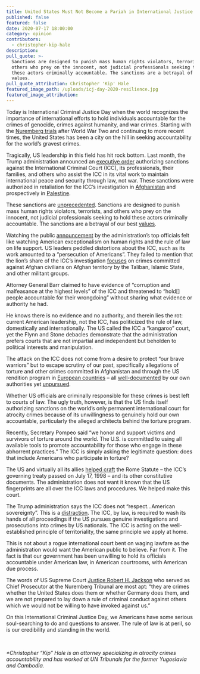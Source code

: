 ```yaml
---
title: United States Must Not Become a Pariah in International Justice
published: false
featured: false
date: 2020-07-17 18:00:00
category: opinion
contributors:
  - christopher-kip-hale
description:
pull_quote: >-
  Sanctions are designed to punish mass human rights violators, terrorists, and
  others who prey on the innocent, not judicial professionals seeking to hold
  these actors criminally accountable. The sanctions are a betrayal of our best
  values.
pull_quote_attribution: Christopher 'Kip' Hale
featured_image_path: /uploads/icj-day-2020-resilience.jpg
featured_image_attribution:
---
```


Today is International Criminal Justice Day when the world recognizes the importance of international efforts to hold individuals accountable for the crimes of genocide, crimes against humanity, and war crimes. Starting with the [Nuremberg trials](https://encyclopedia.ushmm.org/content/en/article/the-nuremberg-trials) after World War Two and continuing to more recent times, the United States has been a city on the hill in seeking accountability for the world’s gravest crimes.

Tragically, US leadership in this field has hit rock bottom. Last month, the Trump administration announced an [executive order](https://www.whitehouse.gov/presidential-actions/executive-order-blocking-property-certain-persons-associated-international-criminal-court/) authorizing sanctions against the International Criminal Court (ICC), its professionals, their families, and others who assist the ICC in its vital work to maintain international peace and security through law, not war. These sanctions were authorized in retaliation for the ICC’s investigation in [Afghanistan](https://www.icc-cpi.int/afghanistan) and prospectively in [Palestine](https://www.icc-cpi.int/palestine).

These sanctions are [unprecedented](https://www.justsecurity.org/70796/trumps-icc-eo-will-undercut-all-u-s-sanctions-programs-is-that-why-treasury-isnt-conspicuously-on-board/). Sanctions are designed to punish mass human rights violators, terrorists, and others who prey on the innocent, not judicial professionals seeking to hold these actors criminally accountable. The sanctions are a betrayal of our best [values](https://www.washingtonpost.com/context/legal-scholars-and-attorneys-urged-president-to-rescind-icc-punishments/bb1a52c6-e29b-4af1-a02c-0108661b5d30/?itid=lk_interstitial_manual_9).

Watching the public [announcement](https://www.youtube.com/watch?v=9f4vvqVcNmU&amp;feature=youtu.be) by the administration’s top officials felt like watching American exceptionalism on human rights and the rule of law on life support. US leaders peddled distortions about the ICC, such as its work amounted to a “persecution of Americans”. They failed to mention that the lion’s share of the ICC’s investigation [focuses](https://www.cfr.org/article/iccs-probe-atrocities-afghanistan-what-know) on crimes committed against Afghan civilians on Afghan territory by the Taliban, Islamic State, and other militant groups. &nbsp;

Attorney General Barr claimed to have evidence of “corruption and malfeasance at the highest levels” of the ICC and threatened to “hold\[\] people accountable for their wrongdoing” without sharing what evidence or authority he had. &nbsp;

He knows there is no evidence and no authority, and therein lies the rot: current American leadership, not the ICC, has politicized the rule of law, domestically and internationally. The US called the ICC a “kangaroo” court, yet the Flynn and Stone debacles demonstrate that the administration prefers courts that are not impartial and independent but beholden to political interests and manipulation.

The attack on the ICC does not come from a desire to protect “our brave warriors” but to escape scrutiny of our past, specifically allegations of torture and other crimes committed in Afghanistan and through the US rendition program in [European countries](https://www.nytimes.com/2018/05/31/world/europe/lithuania-romania-cia-torture.html) – all [well-documented](https://www.intelligence.senate.gov/sites/default/files/publications/CRPT-113srpt288.pdf) by our own authorities yet [unpursued](https://www.justice.gov/opa/pr/statement-attorney-general-eric-holder-closure-investigation-interrogation-certain-detainees).

Whether US officials are criminally responsible for these crimes is best left to courts of law. The ugly truth, however, is that the US finds itself authorizing sanctions on the world’s only permanent international court for atrocity crimes because of its unwillingness to genuinely hold our own accountable, particularly the alleged architects behind the torture program.

Recently, Secretary Pompeo said “we honor and support victims and survivors of torture around the world. The U.S. is committed to using all available tools to promote accountability for those who engage in these abhorrent practices.” The ICC is simply asking the legitimate question: does that include Americans who participate in torture?

The US and virtually all its allies [helped craft](https://1997-2001.state.gov/www/policy_remarks/2000/001018_scheffer_icc.html) the Rome Statute – the ICC’s governing treaty passed on July 17, 1998 – and its other constitutive documents. The administration does not want it known that the US fingerprints are all over the ICC laws and procedures. We helped make this court.

The Trump administration says the ICC does not “respect…American sovereignty”. This is a [distraction](https://www.justsecurity.org/71171/letter-to-the-editor-there-is-no-affront-to-u-s-sovereignty-in-the-intl-criminal-court-investigation/). The ICC, by law, is required to wash its hands of all proceedings if the US pursues genuine investigations and prosecutions into crimes by US nationals. The ICC is acting on the well-established principle of territoriality, the same principle we apply at home.

This is not about a rogue international court bent on waging lawfare as the administration would want the American public to believe. Far from it. The fact is that our government has been unwilling to hold its officials accountable under American law, in American courtrooms, with American due process.

The words of US Supreme Court [Justice Robert H. Jackson](https://avalon.law.yale.edu/imt/jack44.asp) who served as Chief Prosecutor at the Nuremberg Tribunal are most apt: “they are crimes whether the United States does them or whether Germany does them, and we are not prepared to lay down a rule of criminal conduct against others which we would not be willing to have invoked against us.”

On this International Criminal Justice Day, we Americans have some serious soul-searching to do and questions to answer. The rule of law is at peril, so is our credibility and standing in the world.

&nbsp;

*\*Christopher “Kip” Hale is an attorney specializing in atrocity crimes accountability and has worked at UN Tribunals for the former Yugoslavia and Cambodia.*